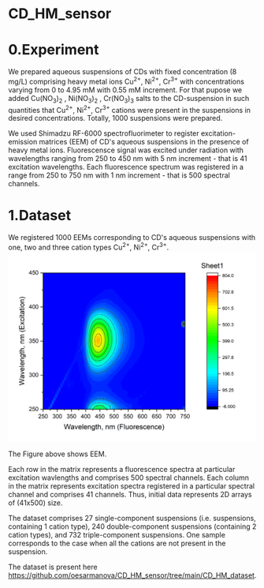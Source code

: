 # CD_HM_sensor

# 0.Experiment

We prepared aqueous suspensions of CDs with fixed concentration (8 mg/L) comprising heavy metal ions Cu<sup>2+</sup>, Ni<sup>2+</sup>, Cr<sup>3+</sup> with concentrations varying from 0 to 4.95 mM with 0.55 mM increment. For that pupose we added Cu(NO<sub>3</sub>)<sub>2</sub> , Ni(NO<sub>3</sub>)<sub>2</sub> , Cr(NO<sub>3</sub>)<sub>3</sub> salts to the CD-suspension in such quantities that Cu<sup>2+</sup>, Ni<sup>2+</sup>, Cr<sup>3+</sup> cations were present in the suspensions in desired concentrations.
Totally, 1000 suspensions were prepared.

We used Shimadzu RF-6000 spectrofluorimeter to register excitation-emission matrices (EEM) of CD's aqueous suspensions in the presence of heavy metal ions. Fluorescensce signal was excited under radiation with wavelengths ranging from 250 to 450 nm with 5 nm increment - that is 41 excitation wavelengths. Each fluorescence spectrum was registered in a range from 250 to 750 nm with 1 nm increment - that is 500 spectral channels.

# 1.Dataset

We registered 1000 EEMs corresponding to CD's aqueous suspensions with one, two and three cation types Cu<sup>2+</sup>, Ni<sup>2+</sup>, Cr<sup>3+</sup>.
![plot](https://github.com/oesarmanova/CD_HM_sensor/blob/main/Sample.png)

The Figure above shows EEM.

Each row in the matrix represents a fluorescence spectra at particular excitation wavlengths and comprises 500 spectral channels. Each column in the matrix represents excitation spectra registered in a particular spectral channel and comprises 41 channels. Thus, initial data represents 2D arrays of (41x500) size.

The dataset comprises 27 single-component suspensions (i.e. suspensions, containing 1 cation type), 240 double-component suspensions (containing 2 cation types), and 732 triple-component suspensions. One sample corresponds to the case when all the cations are not present in the suspension.

The dataset is present here https://github.com/oesarmanova/CD_HM_sensor/tree/main/CD_HM_dataset.
